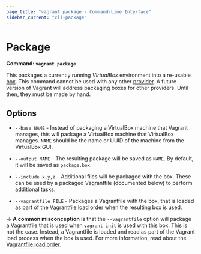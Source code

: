 ```yaml
---
page_title: "vagrant package - Command-Line Interface"
sidebar_current: "cli-package"
---
```


# Package

**Command: `vagrant package`**

This packages a currently running _VirtualBox_ environment into a
re-usable [box](/docs/boxes.html). This command cannot be used with
any other [provider](/docs/providers). A future version of Vagrant
will address packaging boxes for other providers. Until then, they must
be made by hand.

## Options

* `--base NAME` - Instead of packaging a VirtualBox machine that Vagrant
  manages, this will package a VirtualBox machine that VirtualBox manages.
  `NAME` should be the name or UUID of the machine from the VirtualBox GUI.

* `--output NAME` - The resulting package will be saved as `NAME`. By default,
  it will be saved as `package.box`.

* `--include x,y,z` - Additional files will be packaged with the box. These
  can be used by a packaged Vagrantfile (documented below) to perform additional
  tasks.

* `--vagrantfile FILE` - Packages a Vagrantfile with the box, that is loaded
  as part of the [Vagrantfile load order](/docs/vagrantfile#load-order)
  when the resulting box is used.

-> **A common misconception** is that the `--vagrantfile` option will package a
Vagrantfile that is used when `vagrant init` is used with this box. This is not
the case. Instead, a Vagrantfile is loaded and read as part of the Vagrant load
process when the box is used. For more information, read about the
[Vagrantfile load order](/docs/vagrantfile#load-order).
